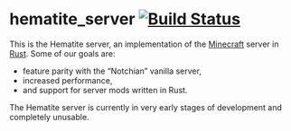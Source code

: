 # hematite_server [![Build Status](https://travis-ci.org/PistonDevelopers/hematite_server.svg?branch=master)](https://travis-ci.org/PistonDevelopers/hematite_server)

This is the Hematite server, an implementation of the [Minecraft][] server in [Rust][]. Some of our goals are:

*   feature parity with the “Notchian” vanilla server,
*   increased performance,
*   and support for server mods written in Rust.

The Hematite server is currently in very early stages of development and completely unusable.

[Minecraft]: https://minecraft.net/ (Minecraft)
[Rust]: http://www.rust-lang.org/ (The Rust Programming Language)
